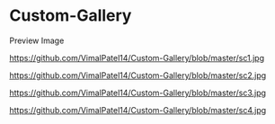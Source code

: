 # Custom-Gallery

Preview Image

https://github.com/VimalPatel14/Custom-Gallery/blob/master/sc1.jpg

https://github.com/VimalPatel14/Custom-Gallery/blob/master/sc2.jpg

https://github.com/VimalPatel14/Custom-Gallery/blob/master/sc3.jpg

https://github.com/VimalPatel14/Custom-Gallery/blob/master/sc4.jpg
